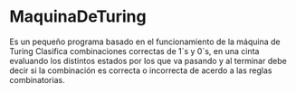 # MaquinaDeTuring
Es un pequeño programa basado en el funcionamiento de la máquina de Turing
Clasifica combinaciones correctas de 1´s y 0´s, en una cinta evaluando los distintos estados por los que va pasando y al terminar debe
decir si la combinación es correcta o incorrecta de acerdo a las reglas combinatorias.
